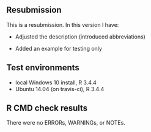 ## Resubmission
This is a resubmission. In this version I have:

* Adjusted the description (introduced abbreviations)

* Added an example for testing only


## Test environments
* local Windows 10 install, R 3.4.4
* Ubuntu 14.04 (on travis-ci), R 3.4.4

## R CMD check results
There were no ERRORs, WARNINGs, or NOTEs. 
